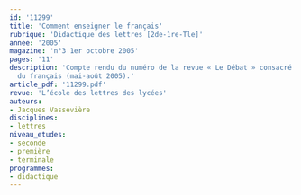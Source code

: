 ```yaml
---
id: '11299'
title: 'Comment enseigner le français'
rubrique: 'Didactique des lettres [2de-1re-Tle]'
annee: '2005'
magazine: 'n°3 1er octobre 2005'
pages: '11'
description: 'Compte rendu du numéro de la revue « Le Débat » consacré à l’enseignement
  du français (mai-août 2005).'
article_pdf: '11299.pdf'
revue: 'L’école des lettres des lycées'
auteurs:
- Jacques Vassevière
disciplines:
- lettres
niveau_etudes:
- seconde
- première
- terminale
programmes:
- didactique
---
```

